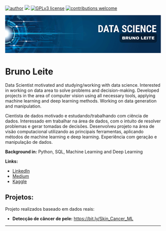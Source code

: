 [![author](https://img.shields.io/badge/author-brunoleite-orange)](https://www.linkedin.com/in/brunodsleite) [![](https://img.shields.io/badge/python-3.7+-blue.svg)](https://www.python.org/downloads/release/python-365/) [![GPLv3 license](https://img.shields.io/badge/License-GPLv3-blue.svg)](http://perso.crans.org/besson/LICENSE.html) [![contributions welcome](https://img.shields.io/badge/contributions-welcome-brightgreen.svg?style=flat)](https://github.com/brunodleite)

<p align="center">
  <img src="banner.png" >
</p>

# Bruno Leite

Data Scientist motivated and studying/working with data science. Interested in working on data area to solve problems and decision-making. Developed projects in the area of computer vision using all necessary tools, applying machine learning and deep learning methods. Working on data generation and manipulation.

Cientista de dados motivado e estudando/trabalhando com ciência de dados. Interessado em trabalhar na área de dados, com o intuito de resolver problemas e gerar tomadas de decisões. Desenvolveu projeto na área de visão computacional utilizando as principais ferramentas, aplicando métodos de machine learning e deep learning. Experiência com geração e manipulação de dados.

**Background in:** Python, SQL, Machine Learning and Deep Learning

**Links:**
* [LinkedIn](https://www.linkedin.com/in/brunodsleite)
* [Medium](https://bruno-d-leite.medium.com)
* [Kaggle](https://www.kaggle.com/brunodleite)

## Projetos:
Projeto realizados baseado em dados reais:

* **Detecção de câncer de pele:** https://bit.ly/Skin_Cancer_ML

---




